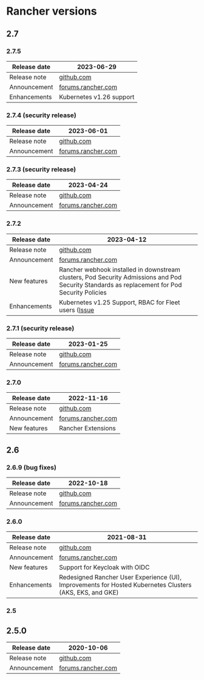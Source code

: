 # Rancher versions

## 2.7

### 2.7.5

Release date | 2023-06-29
------------ | ----------
Release note | [github.com](https://github.com/rancher/rancher/releases/tag/v2.7.5)
Announcement | [forums.rancher.com](https://forums.rancher.com/t/rancher-release-v2-7-5/40993)
Enhancements | Kubernetes v1.26 support

### 2.7.4 (security release)

Release date   | 2023-06-01
-------------- | ----------
Release note   | [github.com](https://github.com/rancher/rancher/releases/tag/v2.7.4)
Announcement   | [forums.rancher.com](https://forums.rancher.com/t/rancher-release-v2-7-4/40836)

### 2.7.3 (security release)

Release date | 2023-04-24
------------ | ----------
Release note | [github.com](https://github.com/rancher/rancher/releases/tag/v2.7.3)
Announcement | [forums.rancher.com](https://forums.rancher.com/t/rancher-release-v2-7-3/40521)

### 2.7.2

Release date | 2023-04-12
------------ | ----------
Release note | [github.com](https://github.com/rancher/rancher/releases/tag/v2.7.2)
Announcement | [forums.rancher.com](https://forums.rancher.com/t/rancher-release-v2-7-2/40445)
New features | Rancher webhook installed in downstream clusters, Pod Security Admissions and Pod Security Standards as replacement for Pod Security Policies
Enhancements | Kubernetes v1.25 Support, RBAC for Fleet users ([Issue](https://github.com/rancher/dashboard/issues/7315)

### 2.7.1 (security release)

Release date | 2023-01-25
------------ | ----------
Release note | [github.com](https://github.com/rancher/rancher/releases/tag/v2.7.1)
Announcement | [forums.rancher.com](https://forums.rancher.com/t/rancher-release-v2-7-1/39886)

### 2.7.0

Release date | 2022-11-16
------------ | ----------
Release note | [github.com](https://github.com/rancher/rancher/releases/tag/v2.7.0)
Announcement | [forums.rancher.com](https://forums.rancher.com/t/rancher-release-v2-7-0/39478)
New features | Rancher Extensions

## 2.6

### 2.6.9 (bug fixes)

Release date | 2022-10-18
------------ | ----------
Release note | [github.com](https://github.com/rancher/rancher/releases/tag/v2.6.9)
Announcement | [forums.rancher.com](https://forums.rancher.com/t/rancher-release-v2-6-9/39243)

### 2.6.0

Release date | 2021-08-31
------------ | ----------
Release note | [github.com](https://github.com/rancher/rancher/releases/tag/v2.6.0)
Announcement | [forums.rancher.com](https://forums.rancher.com/t/rancher-release-v2-6-0/21048)
New features | Support for Keycloak with OIDC
Enhancements | Redesigned Rancher User Experience (UI), Improvements for Hosted Kubernetes Clusters (AKS, EKS, and GKE)

### 2.5

## 2.5.0

Release date | 2020-10-06
------------ | ----------
Release note | [github.com](https://github.com/rancher/rancher/releases/tag/v2.5.0)
Announcement | [forums.rancher.com](https://forums.rancher.com/t/rancher-release-v2-5-0/18510)
